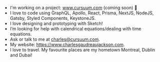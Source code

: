 - I'm working on a project: www.cursuum.com (coming soon) 📅
- I love to code using GraphQL, Apollo, React, Prisma, NextJS, NodeJS, Gatsby, Styled Components, KeystoneJS.
- I love designing and prototyping with Sketch! 
- I’m looking for help with calendrical equations/dealing with time equations.
- Ask or talk to me at charles@cursuum.com.
- My website: https://www.charlesgaudreaujackson.com.
- I love to travel. My favourite places are my hometown Montreal, Dublin and Dubai!
